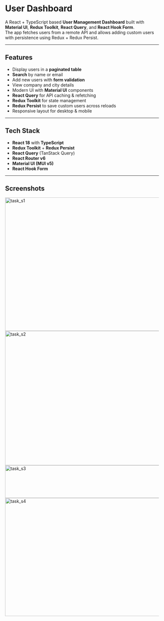 # User Dashboard

A React + TypeScript based **User Management Dashboard** built with **Material UI**, **Redux Toolkit**, **React Query**, and **React Hook Form**.  
The app fetches users from a remote API and allows adding custom users with persistence using Redux + Redux Persist.  

---

## Features

- Display users in a **paginated table**
- **Search** by name or email
- Add new users with **form validation**
- View company and city details
- Modern UI with **Material UI** components
- **React Query** for API caching & refetching
- **Redux Toolkit** for state management
- **Redux Persist** to save custom users across reloads
- Responsive layout for desktop & mobile

---

## Tech Stack

- **React 18** with **TypeScript**
- **Redux Toolkit** + **Redux Persist**
- **React Query** (TanStack Query)
- **React Router v6**
- **Material UI (MUI v5)**
- **React Hook Form**

---

## Screenshots

<img width="947" height="437" alt="task_s1" src="https://github.com/user-attachments/assets/f839b428-1bef-4b09-b751-0b300ba22692" />
<img width="935" height="440" alt="task_s2" src="https://github.com/user-attachments/assets/7db09f06-6717-46c5-9b7a-a297b2af773b" />
<img width="870" height="107" alt="task_s3" src="https://github.com/user-attachments/assets/64fdb4b9-ec48-4fb4-a26d-be6ea8f3b834" />
<img width="957" height="387" alt="task_s4" src="https://github.com/user-attachments/assets/5a78d8da-8f93-40cd-bab0-94e28bcc9410" />



